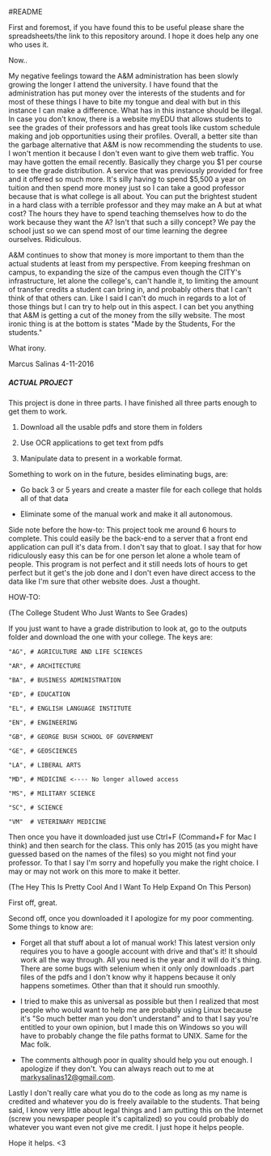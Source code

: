 #README

First and foremost, if you have found this to be useful please share the spreadsheets/the link to this repository around. I hope it does help any one who uses it. 

Now..

My negative feelings toward the A&M administration has been slowly growing the longer I attend the university. I have found that the administration has put money over the interests of the students and for most of these things I have to bite my tongue and deal with but in this instance I can make a difference. What has in this instance should be illegal. In case you don't know, there is a website myEDU that allows students to see the grades of their professors and has great tools like custom schedule making and job opportunities using their profiles. Overall, a better site than the garbage alternative that A&M is now recommending the students to use. I won't mention it because I don't even want to give them web traffic. You may have gotten the email recently. Basically they charge you $1 per course to see the grade distribution. A service that was previously provided for free and it offered so much more. It's silly having to spend $5,500 a year on tuition and then spend more money just so I can take a good professor because that is what college is all about. You can put the brightest student in a hard class with a terrible professor and they may make an A but at what cost? The hours they have to spend teaching themselves how to do the work because they want the A? Isn't that such a silly concept? We pay the school just so we can spend most of our time learning the degree ourselves. Ridiculous. 

A&M continues to show that money is more important to them than the actual students at least from my perspective. From keeping freshman on campus, to expanding the size of the campus even though the CITY's infrastructure, let alone the college's, can't handle it, to limiting the amount of transfer credits a student can bring in, and probably others that I can't think of that others can. Like I said I can't do much in regards to a lot of those things but I can try to help out in this aspect. I can bet you anything that A&M is getting a cut of the money from the silly website. The most ironic thing is at the bottom is states "Made by the Students, For the students."

What irony.

Marcus Salinas 4-11-2016
##### ACTUAL PROJECT #############################

This project is done in three parts. I have finished all three parts enough to get them to work. 

1) Download all the usable pdfs and store them in folders

2) Use OCR applications to get text from pdfs

3) Manipulate data to present in a workable format.

Something to work on in the future, besides eliminating bugs, are:

* Go back 3 or 5 years and create a master file for each college that holds all of that data

* Eliminate some of the manual work and make it all autonomous. 

Side note before the how-to: This project took me around 6 hours to complete. This could easily be the back-end to a server that a front end application can pull it's data from. I don't say that to gloat. I say that for how ridiculously easy this can be for one person let alone a whole team of people. This program is not perfect and it still needs lots of hours to get perfect but it get's the job done and I don't even have direct access to the data like I'm sure that other website does. Just a thought. 

HOW-TO:

(The College Student Who Just Wants to See Grades)

If you just want to have a grade distribution to look at, go to the outputs folder and download the one with your college. The keys are: 

    "AG", # AGRICULTURE AND LIFE SCIENCES

    "AR", # ARCHITECTURE

    "BA", # BUSINESS ADMINISTRATION

    "ED", # EDUCATION

    "EL", # ENGLISH LANGUAGE INSTITUTE

    "EN", # ENGINEERING

    "GB", # GEORGE BUSH SCHOOL OF GOVERNMENT

    "GE", # GEOSCIENCES

    "LA", # LIBERAL ARTS

    "MD", # MEDICINE <---- No longer allowed access

    "MS", # MILITARY SCIENCE

    "SC", # SCIENCE

    "VM"  # VETERINARY MEDICINE

Then once you have it downloaded just use Ctrl+F (Command+F for Mac I think) and then search for the class. This only has 2015 (as you might have guessed based on the names of the files) so you might not find your professor. To that I say I'm sorry and hopefully you make the right choice. I may or may not work on this more to make it better. 

(The Hey This Is Pretty Cool And I Want To Help Expand On This Person)

First off, great. 

Second off, once you downloaded it I apologize for my poor commenting. Some things to know are:

* Forget all that stuff about a lot of manual work! This latest version only requires you to have a google account with drive and that's it! It should work all the way through. All you need is the year and it will do it's thing. There are some bugs with selenium when it only only downloads .part files of the pdfs and I don't know why it happens because it only happens sometimes. Other than that it should run smoothly. 

* I tried to make this as universal as possible but then I realized that most people who would want to help me are probably using Linux because it's "So much better man you don't understand" and to that I say you're entitled to 
your own opinion, but I made this on Windows so you will have to probably change the file paths format to UNIX. Same for the Mac folk. 

* The comments although poor in quality should help you out enough. I apologize if they don't. You can always reach out to me at markysalinas12@gmail.com. 

Lastly I don't really care what you do to the code as long as my name is credited and whatever you do is freely available to the students. That being said, I know very little about legal things and I am putting this on the Internet (screw you newspaper people it's capitalized) so you could probably do whatever you want even not give me credit. I just hope it helps people. 

Hope it helps. <3